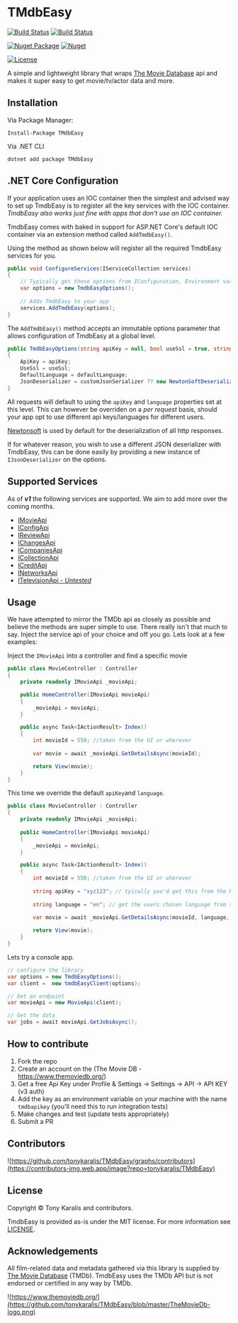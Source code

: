 # TMdbEasy

[![Build Status](https://dev.azure.com/tkaralis/TmdbEasy/_apis/build/status/Build%20%26%20test?branchName=master)](https://dev.azure.com/tkaralis/TmdbEasy/_build/latest?definitionId=3&branchName=master)
[![Build Status](https://vsrm.dev.azure.com/tkaralis/_apis/public/Release/badge/53416a01-457a-468c-b80d-e3d18d0bdd1a/1/1)](https://vsrm.dev.azure.com/tkaralis/_apis/public/Release/badge/53416a01-457a-468c-b80d-e3d18d0bdd1a/1/1)

[![Nuget Package](https://badgen.net/nuget/v/TmdbEasy)](https://www.nuget.org/packages/TMdbEasy/)
[![Nuget](https://img.shields.io/nuget/dt/TmdbEasy)](https://www.nuget.org/packages/TMdbEasy/)

[![License](https://badgen.net/badge/license/MIT/blue)](LICENSE)

A simple and lightweight library that wraps [The Movie Database](https://www.themoviedb.org/) api and makes it super easy to get movie/tv/actor data and more.

## Installation

Via Package Manager:
```
Install-Package TMdbEasy
```

Via .NET CLI
```
dotnet add package TMdbEasy
```

## .NET Core Configuration

If your application uses an IOC container then the simplest and advised way to set up TmdbEasy is to register all the key services with the IOC container. *TmdbEasy also works just fine with apps that don't use an IOC container.*

TmdbEasy comes with baked in support for ASP.NET Core's default IOC container via an extension method called `AddTmdbEasy()`.

Using the method as shown below will register all the required TmdbEasy services for you.
``` csharp
public void ConfigureServices(IServiceCollection services)
{   
    // Typically get these options from IConfiguration, Environment variables etc
    var options = new TmdbEasyOptions();
    
    // Adds TmdbEasy to your app
    services.AddTmdbEasy(options);
}
```

The `AddTmdbEasy()` method accepts an immutable options parameter that allows configuration of TmdbEasy at a global level.
``` csharp
public TmdbEasyOptions(string apiKey = null, bool useSsl = true, string defaultLanguage = "en", IJsonDeserializer customJsonSerializer = null)
{
    ApiKey = apiKey;
    UseSsl = useSsl;
    DefaultLanguage = defaultLanguage;
    JsonDeserializer = customJsonSerializer ?? new NewtonSoftDeserializer();
}
```
All requests will default to using the `apiKey` and `language` properties set at this level. This can however be overriden on a *per request* basis, should your app opt to use different api keys/languages for different users.

[Newtonsoft](https://www.newtonsoft.com/json) is used by default for the deserialization of all http responses.

If for whatever reason, you wish to use a different JSON deserializer with TmdbEasy, this can be done easily by providing a new instance of `IJsonDeserializer` on the options.

## Supported Services
As of ***v1*** the following services are supported. We aim to add more over the coming months.
- [IMovieApi](https://github.com/tonykaralis/TMdbEasy/blob/master/src/Interfaces/IMovieApi.cs)
- [IConfigApi](https://github.com/tonykaralis/TMdbEasy/blob/master/src/Interfaces/IConfigApi.cs)
- [IReviewApi](https://github.com/tonykaralis/TMdbEasy/blob/master/src/Interfaces/IReviewApi.cs)
- [IChangesApi](https://github.com/tonykaralis/TMdbEasy/blob/master/src/Interfaces/IChangesApi.cs)
- [ICompaniesApi](https://github.com/tonykaralis/TMdbEasy/blob/master/src/Interfaces/ICompaniesApi.cs)
- [ICollectionApi](https://github.com/tonykaralis/TMdbEasy/blob/master/src/Interfaces/ICollectionApi.cs)
- [ICreditApi](https://github.com/tonykaralis/TMdbEasy/blob/master/src/Interfaces/ICreditApi.cs)
- [INetworksApi](https://github.com/tonykaralis/TMdbEasy/blob/master/src/Interfaces/INetworksApi.cs)
- [ITelevisionApi - *Untested*](https://github.com/tonykaralis/TMdbEasy/blob/master/src/Interfaces/ITelevisionApi.cs)

## Usage
We have attempted to mirror the TMDb api as closely as possible and believe the methods are super simple to use. There really isn't that much to say. Inject the service api of your choice and off you go. Lets look at a few examples:

Inject the `IMovieApi` into a controller and find a specific movie
``` csharp
public class MovieController : Controller
{
    private readonly IMovieApi _movieApi;

    public HomeController(IMovieApi movieApi)
    {
        _movieApi = movieApi;
    }

    public async Task<IActionResult> Index()
    {
        int movieId = 550; //taken from the UI or wherever
        
        var movie = await _movieApi.GetDetailsAsync(movieId);

        return View(movie);
    }
}
```

This time we override the default `apiKey`and `language`.
``` csharp
public class MovieController : Controller
{
    private readonly IMovieApi _movieApi;
    
    public HomeController(IMovieApi movieApi)
    {
        _movieApi = movieApi;
    }

    public async Task<IActionResult> Index()
    {
        int movieId = 550; //taken from the UI or wherever
        
        string apiKey = "xyz123"; // tyically you'd get this from the HttpContext or Database etc
        
        string language = "en"; // get the users chosen language from somewhere or set a default
        
        var movie = await _movieApi.GetDetailsAsync(movieId, language, apiKey);

        return View(movie);
    }
}
```

Lets try a console app.
```csharp
// configure the library
var options = new TmdbEasyOptions();
var client =  new tmdbEasyClient(options);

// Get an endpoint
var movieApi = new MovieApi(client);

// Get the data
var jobs = await movieApi.GetJobsAsync();
```


## How to contribute
1. Fork the repo
2. Create an account on the (The Movie DB - https://www.themoviedb.org/)
3. Get a free Api Key under Profile & Settings -> Settings -> API -> API KEY (v3 auth)
4. Add the key as an environment variable on your machine with the name `tmdbapikey` (you'll need this to run integration tests)
5. Make changes and test (update tests appropriately)
6. Submit a PR

## Contributors
![https://github.com/tonykaralis/TMdbEasy/graphs/contributors](https://contributors-img.web.app/image?repo=tonykaralis/TMdbEasy)

## License
Copyright © Tony Karalis and contributors.

TmdbEasy is provided as-is under the MIT license. For more information see [LICENSE](LICENSE).

## Acknowledgements
All film-related data and metadata gathered via this library is supplied by [The Movie Database](https://www.themoviedb.org/) (TMDb).
TmdbEasy uses the TMDb API but is not endorsed or certified in any way by TMDb.

![https://www.themoviedb.org/](https://github.com/tonykaralis/TMdbEasy/blob/master/TheMovieDb-logo.png)
